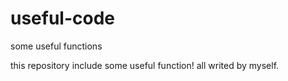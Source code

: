useful-code
===========

some useful functions

this repository include some useful function! all writed by myself.

